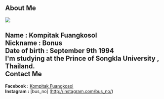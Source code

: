 About Me
------  
![](https://scontent-b-kul.xx.fbcdn.net/hphotos-xap1/v/t1.0-9/10612973_956586104355278_943580389122515634_n.jpg?oh=f04694e9a4dcd9a4164885f42ac50d86&oe=556DC1E7)  


**Name** : Kompitak Fuangkosol  
**Nickname** : Bonus  
**Date of birth** : September 9th 1994  
**I'm studying at the Prince of Songkla University , Thailand.**  
Contact Me  
--------
**Facebook** **:** [Kompitak Fuangkosol](https://www.facebook.com/kompitak)  
**Instagram** **:** [bus_no] (http://instagram.com/bus_no/)
